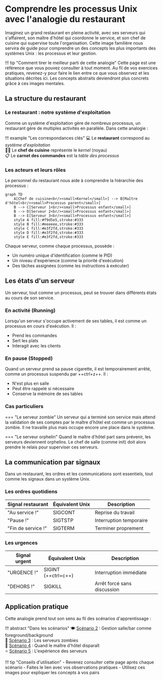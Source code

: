# Comprendre les processus Unix avec l'analogie du restaurant

Imaginez un grand restaurant en pleine activité, avec ses serveurs qui s'affairent, son maître d'hôtel qui coordonne le service, et son chef de cuisine qui supervise toute l'organisation. Cette image familière nous servira de guide pour comprendre un des concepts les plus importants des systèmes Unix : les processus et leur gestion.

!!! tip "Comment tirer le meilleur parti de cette analogie"
    Cette page est une référence que vous pouvez consulter à tout moment. Au fil de vos exercices pratiques, revenez-y pour faire le lien entre ce que vous observez et les situations décrites ici. Les concepts abstraits deviendront plus concrets grâce à ces images mentales.

## La structure du restaurant

### Le restaurant : notre système d'exploitation

Comme un système d'exploitation gère de nombreux processus, un restaurant gère de multiples activités en parallèle. Dans cette analogie :

!!! example "Les correspondances clés"
    💻 Le **restaurant** correspond au *système d'exploitation*  
    👨‍🍳 Le **chef de cuisine** représente le *kernel* (noyau)  
    📋 Le **carnet des commandes** est la *table des processus*

### Les acteurs et leurs rôles

Le personnel du restaurant nous aide à comprendre la hiérarchie des processus :

```mermaid
graph TD
    A[Chef de cuisine<br/><small>Kernel</small>] --> B[Maître d'hôtel<br/><small>Processus parent</small>]
    B --> C[Serveur 1<br/><small>Processus enfant</small>]
    B --> D[Serveur 2<br/><small>Processus enfant</small>]
    B --> E[Serveur 3<br/><small>Processus enfant</small>]
    style A fill:#f9d5e5,stroke:#333
    style B fill:#eeeeee,stroke:#333
    style C fill:#e3f2fd,stroke:#333
    style D fill:#e3f2fd,stroke:#333
    style E fill:#e3f2fd,stroke:#333
```

Chaque serveur, comme chaque processus, possède :

- Un numéro unique d'identification (comme le PID)
- Un niveau d'expérience (comme la priorité d'exécution)
- Des tâches assignées (comme les instructions à exécuter)

## Les états d'un serveur

Un serveur, tout comme un processus, peut se trouver dans différents états au cours de son service.

### En activité (Running)

Lorsqu'un serveur s'occupe activement de ses tables, il est comme un processus en cours d'exécution. Il :

- Prend les commandes
- Sert les plats
- Interagit avec les clients

### En pause (Stopped)

Quand un serveur prend sa pause cigarette, il est temporairement arrêté, comme un processus suspendu par ++ctrl+z++. Il :

- N'est plus en salle
- Peut être rappelé si nécessaire
- Conserve la mémoire de ses tables

### Cas particuliers

=== "Le serveur zombie"
    Un serveur qui a terminé son service mais attend la validation de ses comptes par le maître d'hôtel est comme un processus zombie. Il ne travaille plus mais occupe encore une place dans le système.

=== "Le serveur orphelin"
    Quand le maître d'hôtel part sans prévenir, les serveurs deviennent orphelins. Le chef de salle (comme init) doit alors prendre le relais pour superviser ces serveurs.

## La communication par signaux

Dans un restaurant, les ordres et les communications sont essentiels, tout comme les signaux dans un système Unix.

### Les ordres quotidiens

| Signal restaurant | Équivalent Unix | Description |
|------------------|-----------------|-------------|
| "Au service !" | SIGCONT | Reprise du travail |
| "Pause !" | SIGTSTP | Interruption temporaire |
| "Fin de service !" | SIGTERM | Terminer proprement |

### Les urgences

| Signal urgent | Équivalent Unix | Description |
|--------------|-----------------|-------------|
| "URGENCE !" | SIGINT (++ctrl+c++) | Interruption immédiate |
| "DEHORS !" | SIGKILL | Arrêt forcé sans discussion |

## Application pratique

Cette analogie prend tout son sens au fil des scénarios d'apprentissage :

!!! abstract "Dans les scénarios"
    🍽️ [Scénario 2](../activites/fg-bg.md) : Gestion salle/bar comme foreground/background  
    👻 [Scénario 3](../activites/zombie.md) : Les serveurs zombies  
    🤔 [Scénario 4](../activites/orphelin.md) : Quand le maître d'hôtel disparaît  
    ⭐ [Scénario 5](../activites/priorites.md) : L'expérience des serveurs

!!! tip "Conseils d'utilisation"
    - Revenez consulter cette page après chaque scénario
    - Faites le lien avec vos observations pratiques
    - Utilisez ces images pour expliquer les concepts à vos pairs
